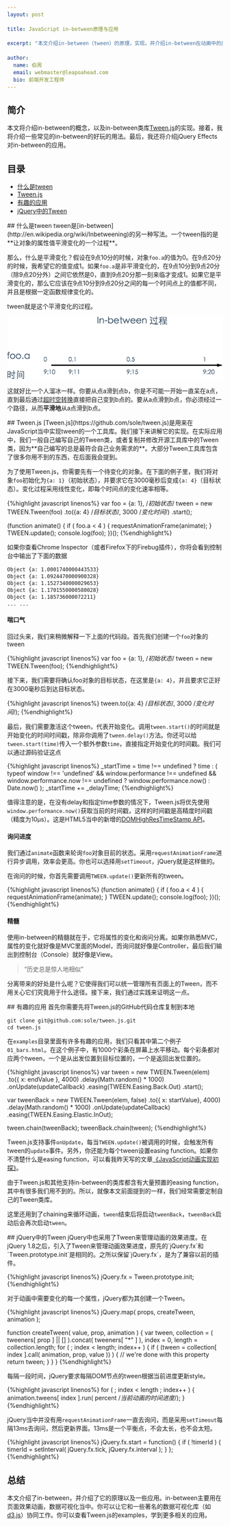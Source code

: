 ```yaml
---
layout: post

title: JavaScript in-between原理与应用

excerpt: "本文介绍in-between（tween）的原理，实现。并介绍in-between在动画中的应用。"

author:
  name: 伯周
  email: webmaster@leapoahead.com
  bio: 前端开发工程师
---
```


## 简介
本文将介绍in-between的概念，以及in-between类库[Tween.js](https://github.com/sole/tween.js)的实现。接着，我将介绍一些常见的in-between的好玩的用法。最后，我还将介绍jQuery Effects对in-between的应用。

## 目录

- [什么是tween](#什么是tween)
- [Tween.js](#Tween.js)
- [有趣的应用](#有趣的应用)
- [jQuery中的Tween](#jQuery中的Tween)

<div id="什么是tween"></div>
## 什么是tween
tween是[in-between](http://en.wikipedia.org/wiki/Inbetweening)的另一种写法。一个tween指的是**让对象的属性值平滑变化的一个过程**。

那么，什么是平滑变化？假设在9点10分的时候，对象`foo.a`的值为0。在9点20分的时候，我希望它的值变成1。如果`foo.a`是非平滑变化的，在9点10分到9点20分（除9点20分外）之间它依然是0，直到9点20分那一刻来临才变成1。如果它是平滑变化的，那么它应该在9点10分到9点20分之间的每一个时间点上的值都不同，并且是根据一定函数规律变化的。

tween就是这个平滑变化的过程。

<img src="/images/2014-05-12-javascript-in-between/1.png" alt="平滑变化示意图" class="img-responsive">

这就好比一个人溜冰一样。你要从点a滑到点b，你是不可能一开始一直呆在a点，直到最后通过[超时空转换](http://www.baike.com/wiki/%E8%B6%85%E6%97%B6%E7%A9%BA%E8%BD%AC%E6%8D%A2)直接把自己变到b点的。要从a点滑到b点，你必须经过一个路径，从而**平滑地**从a点滑到b点。

<div id="Tween.js"></div>
## Tween.js
[Tween.js](https://github.com/sole/tween.js)是用来在JavaScript当中实现tween的一个工具库。我们接下来讲解它的实现。在实际应用中，我们一般自己编写自己的Tween类，或者复制并修改开源工具库中的Tween类，因为**自己编写的总是最符合自己业务需求的**。大部分Tween工具库包含了很多你用不到的东西，在后面我会提到。

为了使用Tween.js，你需要先有一个待变化的对象。在下面的例子里，我们将对象`foo`初始化为`{a: 1}`（初始状态），并要求它在3000毫秒后变成`{a: 4}`（目标状态）。变化过程采用线性变化，即每个时间点的变化速率相等。

{%highlight javascript linenos%}
var foo = {a: 1}, /*初始状态*/
  tween = new TWEEN.Tween(foo)
    .to({a: 4} /*目标状态*/, 3000 /*变化时间*/)
    .start();

  (function animate() {
    if ( foo.a < 4 ) {
      requestAnimationFrame(animate);
    }
    TWEEN.update();
    console.log(foo);
  })();
{%endhighlight%}

如果你查看Chrome Inspector（或者Firefox下的Firebug插件），你将会看到控制台中输出了下面的数据

    Object {a: 1.0001740000443533} 
    Object {a: 1.0924470000900328} 
    Object {a: 1.1527340000029653} 
    Object {a: 1.1701550000580028} 
    Object {a: 1.185736000072211}
    ... ...

#### 喘口气

回过头来，我们来稍微解释一下上面的代码段。首先我们创建一个`foo`对象的tween

{%highlight javascript linenos%}
var foo = {a: 1}, /*初始状态*/
  tween = new TWEEN.Tween(foo);
{%endhighlight%}

接下来，我们需要将确认foo对象的目标状态，在这里是`{a: 4}`，并且要求它正好在3000毫秒后到达目标状态。

{%highlight javascript linenos%}
tween.to({a: 4} /*目标状态*/, 3000 /*变化时间*/);
{%endhighlight%}

最后，我们需要激活这个tween，代表开始变化。调用`tween.start()`的时间就是开始变化的时间时间戳，除非你调用了`tween.delay()`方法。你还可以给`tween.start(time)`传入一个额外参数`time`，直接指定开始变化的时间戳。我们可以通过源码验证这点

{%highlight javascript linenos%}
_startTime = time !== undefined ? time : ( typeof window !== 'undefined' && window.performance !== undefined && window.performance.now !== undefined ? window.performance.now() : Date.now() );
_startTime += _delayTime;
{%endhighlight%}

值得注意的是，在没有delay和指定time参数的情况下，Tween.js将优先使用`window.performance.now()`获取当前的时间戳，这样的时间戳是高精度时间戳（精度为10μs）。这是HTML5当中的新增的[DOMHighResTimeStamp API](https://developer.mozilla.org/en-US/docs/Web/API/DOMHighResTimeStamp)。

#### 询问进度

我们通过`animate`函数来轮询`foo`对象目前的状态。采用`requestAnimationFrame`进行异步调用，效率会更高。你也可以选择用`setTimeout`，jQuery就是这样做的。

在询问的时候，你首先需要调用`TWEEN.update()`更新所有的tween。

{%highlight javascript linenos%}
(function animate() {
  if ( foo.a < 4 ) {
    requestAnimationFrame(animate);
  }
  TWEEN.update();
  console.log(foo);
})();
{%endhighlight%}

#### 精髓
使用in-between的精髓就在于，它将属性的变化和询问分离。如果你熟悉MVC，属性的变化就好像是MVC里面的Model，而询问就好像是Controller，最后我们输出到控制台（Console）就好像是View。

> “历史总是惊人地相似”

分离带来的好处是什么呢？它使得我们可以统一管理所有页面上的Tween，而不用关心它们究竟用于什么途径。接下来，我们通过实践来证明这一点。

<div id="有趣的应用"></div>
## 有趣的应用
首先你需要先将Tween.js的GitHub代码仓库复制到本地

    git clone git@github.com:sole/tween.js.git
    cd tween.js

在`examples`目录里面有许多有趣的应用，我们只看其中第二个例子`01_bars.html`。在这个例子中，有1000个彩条在屏幕上水平移动。每个彩条都对应两个tween，一个是从出发位置到目标位置的，一个是返回出发位置的。

{%highlight javascript linenos%}
var tween = new TWEEN.Tween(elem)
  .to({ x: endValue }, 4000)
  .delay(Math.random() * 1000)
  .onUpdate(updateCallback)
  .easing(TWEEN.Easing.Back.Out)
  .start();

var tweenBack = new TWEEN.Tween(elem, false)
  .to({ x: startValue}, 4000)
  .delay(Math.random() * 1000)
  .onUpdate(updateCallback)
  .easing(TWEEN.Easing.Elastic.InOut);

tween.chain(tweenBack);
tweenBack.chain(tween);
{%endhighlight%}

Tween.js支持事件`onUpdate`，每当`TWEEN.update()`被调用的时候，会触发所有tween的`update`事件。另外，你还能为每个tween设置easing function。如果你不清楚什么是easing function，可以看我昨天写的文章[《JavaScript动画实现初探》](/2014/05/11/getting-started-with-implementations-of-script-based-animations/)。

由于Tween.js和其他支持in-between的类库都含有大量预置的easing function，其中有很多我们用不到的。所以，就像本文前面提到的一样，我们经常需要定制自己的Tween类库。

这里还用到了chaining来循环动画，`tween`结束后将启动`tweenBack`，`tweenBack`启动后会再次启动`tween`。

<div id="jQuery中的Tween"></div>
## jQuery中的Tween
jQuery中也采用了Tween来管理动画的效果进度。在jQuery 1.8之后，引入了Tween来管理动画效果进度，原先的`jQuery.fx`和`Tween.prototype.init`是相同的。之所以保留`jQuery.fx`，是为了兼容以前的插件。

{%highlight javascript linenos%}
jQuery.fx = Tween.prototype.init;
{%endhighlight%}

对于动画中需要变化的每一个属性，jQuery都为其创建一个Tween。

{%highlight javascript linenos%}
jQuery.map( props, createTween, animation );

function createTween( value, prop, animation ) {
  var tween,
    collection = ( tweeners[ prop ] || [] ).concat( tweeners[ "*" ] ),
    index = 0,
    length = collection.length;
  for ( ; index < length; index++ ) {
    if ( (tween = collection[ index ].call( animation, prop, value )) ) {
      // we're done with this property
      return tween;
    }
  }
}
{%endhighlight%}

每隔一段时间，jQuery要求每隔DOM节点的tween根据当前进度更新style。

{%highlight javascript linenos%}
for ( ; index < length ; index++ ) {
  animation.tweens[ index ].run( percent /*当前动画的时间进度*/);
}
{%endhighlight%}

jQuery当中并没有用`requestAnimationFrame`一直去询问，而是采用`setTimeout`每隔13ms去询问，然后更新界面。13ms是一个平衡点，不会太长，也不会太短。

{%highlight javascript linenos%}
jQuery.fx.start = function() {
  if ( !timerId ) {
    timerId = setInterval( jQuery.fx.tick, jQuery.fx.interval );
  }
};
{%endhighlight%}

## 总结
本文介绍了in-between，并介绍了它的原理以及一些应用。in-between主要用在页面效果动画，数据可视化当中。你可以让它和一些著名的数据可视化库（如[d3.js](http://d3js.org/)）协同工作。你可以查看Tween.js的examples，学到更多相关的应用。

